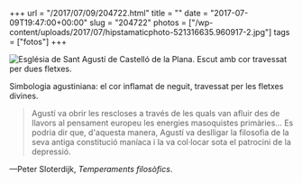 +++
url = "/2017/07/09/204722.html"
title = ""
date = "2017-07-09T19:47:00+00:00"
slug = "204722"
photos = ["/wp-content/uploads/2017/07/hipstamaticphoto-521316635.960917-2.jpg"]
tags = ["fotos"]
+++

<img src="/wp-content/uploads/2017/07/hipstamaticphoto-521316635.960917-2.jpg" alt="Església de Sant Agustí de Castelló de la Plana. Escut amb cor travessat per dues fletxes." />

Simbologia agustiniana: el cor inflamat de neguit, travessat per les fletxes divines.

> Agustí va obrir les rescloses a través de les quals van afluir des de llavors al pensament europeu les energies masoquistes primàries… Es podria dir que, d'aquesta manera, Agustí va deslligar la filosofia de la seva antiga constitució maníaca i la va col·locar sota el patrocini de la depressió.

—Peter Sloterdijk, *Temperaments filosòfics*.
